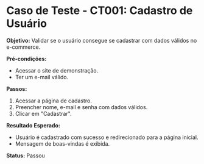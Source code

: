 # Caso de Teste - CT001: Cadastro de Usuário

**Objetivo:** Validar se o usuário consegue se cadastrar com dados válidos no e-commerce.

**Pré-condições:**
- Acessar o site de demonstração.
- Ter um e-mail válido.

**Passos:**
1. Acessar a página de cadastro.
2. Preencher nome, e-mail e senha com dados válidos.
3. Clicar em "Cadastrar".

**Resultado Esperado:**
- Usuário é cadastrado com sucesso e redirecionado para a página inicial.
- Mensagem de boas-vindas é exibida.

**Status:** Passou

